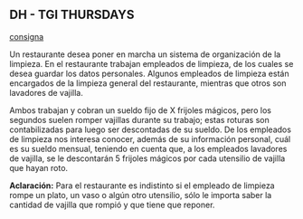 ## DH - TGI THURSDAYS

[consigna](https://playground.digitalhouse.com/ar/student_course/898/unit/4852/lesson/23208/topic/144487)


Un restaurante desea poner en marcha un sistema de organización de la limpieza. En el restaurante
trabajan empleados de limpieza, de los cuales se desea guardar los datos personales. Algunos
empleados de limpieza están encargados de la limpieza general del restaurante, mientras que otros son
lavadores de vajilla.

Ambos trabajan y cobran un sueldo fijo de X frijoles mágicos, pero los segundos suelen romper vajillas
durante su trabajo; estas roturas son contabilizadas para luego ser descontadas de su sueldo.
De los empleados de limpieza nos interesa conocer, además de su información personal, cuál es su
sueldo mensual, teniendo en cuenta que, a los empleados lavadores de vajilla, se le descontarán 5
frijoles mágicos por cada utensilio de vajilla que hayan roto.

**Aclaración:** Para el restaurante es indistinto si el empleado de limpieza rompe un plato, un vaso o algún
otro utensilio, sólo le importa saber la cantidad de vajilla que rompió y que tiene que reponer.
